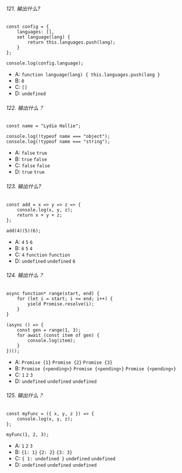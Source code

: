 ###### 121. 输出什么?

```
const config = {
	languages: [],
	set language(lang) {
		return this.languages.push(lang);
	}
};

console.log(config.language);
```

- A: `function language(lang) { this.languages.push(lang }`
- B: `0`
- C: `[]`
- D: `undefined`

###### 122. 输出什么？

```
const name = "Lydia Hallie";

console.log(!typeof name === "object");
console.log(!typeof name === "string");
```



- A: `false` `true`
- B: `true` `false`
- C: `false` `false`
- D: `true` `true`

###### 123. 输出什么?

```
const add = x => y => z => {
	console.log(x, y, z);
	return x + y + z;
};

add(4)(5)(6);
```



- A: `4` `5` `6`
- B: `6` `5` `4`
- C: `4` `function` `function`
- D: `undefined` `undefined` `6`

###### 124. 输出什么？

```
async function* range(start, end) {
	for (let i = start; i <= end; i++) {
		yield Promise.resolve(i);
	}
}

(async () => {
	const gen = range(1, 3);
	for await (const item of gen) {
		console.log(item);
	}
})();
```



- A: `Promise {1}` `Promise {2}` `Promise {3}`
- B: `Promise {<pending>}` `Promise {<pending>}` `Promise {<pending>}`
- C: `1` `2` `3`
- D: `undefined` `undefined` `undefined`

###### 125. 输出什么？

```
const myFunc = ({ x, y, z }) => {
	console.log(x, y, z);
};

myFunc(1, 2, 3);
```

- A: `1` `2` `3`
- B: `{1: 1}` `{2: 2}` `{3: 3}`
- C: `{ 1: undefined }` `undefined` `undefined`
- D: `undefined` `undefined` `undefined`

